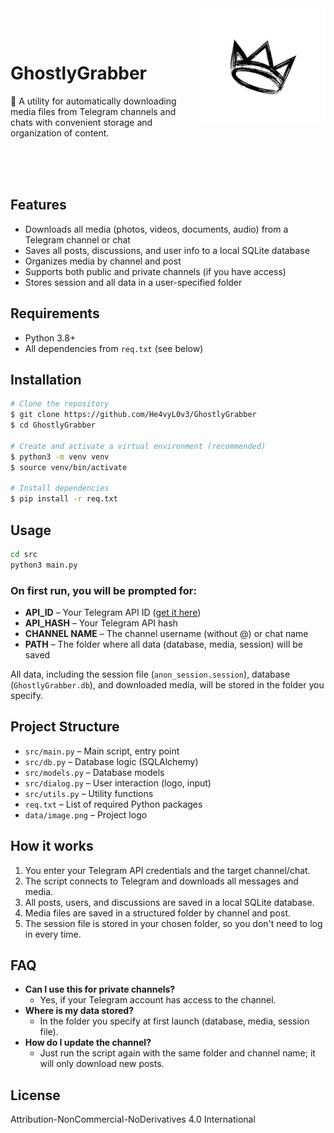 <img src="./data/image.png" align="right" width="200px" />

<br /><br />
<div align="left">

# GhostlyGrabber

👻 A utility for automatically downloading media files from Telegram channels and chats with convenient storage and organization of content.

</div>

<br />
<br />
<br />

## Features
- Downloads all media (photos, videos, documents, audio) from a Telegram channel or chat
- Saves all posts, discussions, and user info to a local SQLite database
- Organizes media by channel and post
- Supports both public and private channels (if you have access)
- Stores session and all data in a user-specified folder

## Requirements
- Python 3.8+
- All dependencies from `req.txt` (see below)

## Installation

```bash
# Clone the repository
$ git clone https://github.com/He4vyL0v3/GhostlyGrabber
$ cd GhostlyGrabber

# Create and activate a virtual environment (recommended)
$ python3 -m venv venv
$ source venv/bin/activate

# Install dependencies
$ pip install -r req.txt
```

## Usage

```bash
cd src
python3 main.py
```

### On first run, you will be prompted for:
- **API_ID** – Your Telegram API ID ([get it here](https://my.telegram.org/))
- **API_HASH** – Your Telegram API hash
- **CHANNEL NAME** – The channel username (without @) or chat name
- **PATH** – The folder where all data (database, media, session) will be saved

All data, including the session file (`anon_session.session`), database (`GhostlyGrabber.db`), and downloaded media, will be stored in the folder you specify.

## Project Structure
- `src/main.py` – Main script, entry point
- `src/db.py` – Database logic (SQLAlchemy)
- `src/models.py` – Database models
- `src/dialog.py` – User interaction (logo, input)
- `src/utils.py` – Utility functions
- `req.txt` – List of required Python packages
- `data/image.png` – Project logo

## How it works
1. You enter your Telegram API credentials and the target channel/chat.
2. The script connects to Telegram and downloads all messages and media.
3. All posts, users, and discussions are saved in a local SQLite database.
4. Media files are saved in a structured folder by channel and post.
5. The session file is stored in your chosen folder, so you don't need to log in every time.

## FAQ
- **Can I use this for private channels?**
  - Yes, if your Telegram account has access to the channel.
- **Where is my data stored?**
  - In the folder you specify at first launch (database, media, session file).
- **How do I update the channel?**
  - Just run the script again with the same folder and channel name; it will only download new posts.

## License
Attribution-NonCommercial-NoDerivatives 4.0 International
